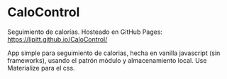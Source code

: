 # CaloControl
Seguimiento de calorías.
Hosteado en GitHub Pages: https://lipitt.github.io/CaloControl/

App simple para seguimiento de calorias, hecha en vanilla javascript (sin frameworks), usando el patrón módulo y almacenamiento local. Use Materialize para el css.
